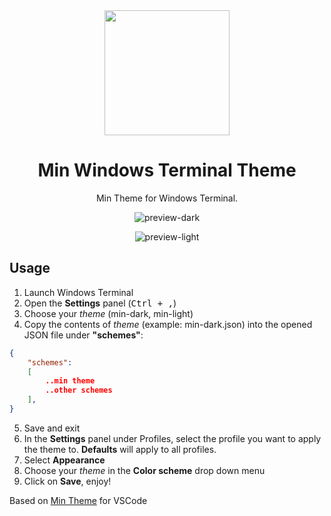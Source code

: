 <div align=center>
    <img src="https://raw.githubusercontent.com/mdxv/min-windows-terminal/main/icon.png" width="200" />

# Min Windows Terminal Theme

Min Theme for Windows Terminal.

![preview-dark](https://i.imgur.com/OW40Rmq.png)

![preview-light](https://i.imgur.com/ipFVusf.png)
</div>

## Usage
1. Launch Windows Terminal
2. Open the **Settings** panel (<kbd>Ctrl + ,</kbd>)
3. Choose your _theme_ (min-dark, min-light)
4. Copy the contents of _theme_ (example: min-dark.json) into the opened JSON file under **"schemes"**:

```json
{
    "schemes":
    [
        ..min theme
        ..other schemes
    ],
}
```
5. Save and exit
6. In the **Settings** panel under Profiles, select the profile you want to apply the theme to. **Defaults** will apply to all profiles.
7. Select **Appearance**
8. Choose your _theme_ in the **Color scheme** drop down menu
9. Click on **Save**, enjoy!


Based on [Min Theme](https://github.com/miguelsolorio/min-theme) for VSCode

